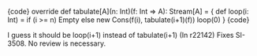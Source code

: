 {code}
  override def tabulate[A](n: Int)(f: Int => A): Stream[A] = {
    def loop(i: Int) =
      if (i >= n) Empty else new Cons(f(i), tabulate(i+1)(f))
    loop(0)
  }
{code}

I guess it should be loop(i+1) instead of tabulate(i+1)
(In r22142) Fixes SI-3508. No review is necessary.
